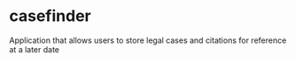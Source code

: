 # casefinder
Application that allows users to store legal cases and citations for reference at a later date

